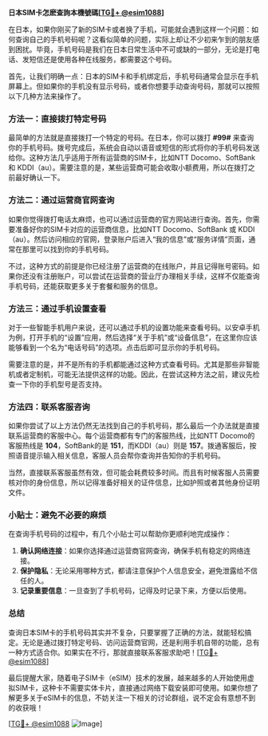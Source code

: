 **日本SIM卡怎麽查詢本機號碼[[TG💪+ @esim1088](https://t.me/s/esim1088)]**

在日本，如果你刚买了新的SIM卡或者换了手机，可能就会遇到这样一个问题：如何查询自己的手机号码呢？这看似简单的问题，实际上却让不少初来乍到的朋友感到困扰。毕竟，手机号码是我们在日本日常生活中不可或缺的一部分，无论是打电话、发短信还是使用各种在线服务，都需要这个号码。

首先，让我们明确一点：日本的SIM卡和手机绑定后，手机号码通常会显示在手机屏幕上。但如果你的手机没有显示号码，或者你想要手动查询号码，那就可以按照以下几种方法来操作了。

### 方法一：直接拨打特定号码

最简单的方法就是直接拨打一个特定的号码。在日本，你可以拨打 **#99#** 来查询你的手机号码。拨号完成后，系统会自动以语音或短信的形式将你的手机号码发送给你。这种方法几乎适用于所有运营商的SIM卡，比如NTT Docomo、SoftBank 和 KDDI（au）。需要注意的是，某些运营商可能会收取小额费用，所以在拨打之前最好确认一下。

### 方法二：通过运营商官网查询

如果你觉得拨打电话太麻烦，也可以通过运营商的官方网站进行查询。首先，你需要准备好你的SIM卡对应的运营商信息，比如NTT Docomo、SoftBank 或 KDDI（au）。然后访问相应的官网，登录账户后进入“我的信息”或“服务详情”页面，通常在那里可以找到你的手机号码。

不过，这种方式的前提是你已经注册了运营商的在线账户，并且记得账号密码。如果你还没有注册账户，可以尝试在运营商的营业厅办理相关手续，这样不仅能查询手机号码，还能获取更多关于套餐和服务的信息。

### 方法三：通过手机设置查看

对于一些智能手机用户来说，还可以通过手机的设置功能来查看号码。以安卓手机为例，打开手机的“设置”应用，然后选择“关于手机”或“设备信息”，在这里你应该能够看到一个名为“电话号码”的选项。点击后即可显示你的手机号码。

需要注意的是，并不是所有的手机都能通过这种方式查看号码。尤其是那些非智能机或者定制机，可能无法提供这样的功能。因此，在尝试这种方法之前，建议先检查一下你的手机型号是否支持。

### 方法四：联系客服咨询

如果你尝试了以上方法仍然无法找到自己的手机号码，那么最后一个办法就是直接联系运营商的客服中心。每个运营商都有专门的客服热线，比如NTT Docomo的客服热线是 **104**，SoftBank的是 **151**，而KDDI（au）则是 **157**。拨通客服后，按照语音提示输入相关信息，客服人员会帮你查询并告知你的手机号码。

当然，直接联系客服虽然有效，但可能会耗费较多时间。而且有时候客服人员需要核对你的身份信息，所以记得准备好相关的证件信息，比如护照或者其他身份证明文件。

### 小贴士：避免不必要的麻烦

在查询手机号码的过程中，有几个小贴士可以帮助你更顺利地完成操作：

1. **确认网络连接**：如果你选择通过运营商官网查询，确保手机有稳定的网络连接。
2. **保护隐私**：无论采用哪种方式，都请注意保护个人信息安全，避免泄露给不信任的人。
3. **记录重要信息**：一旦查到了手机号码，记得及时记录下来，方便以后使用。

### 总结

查询日本SIM卡的手机号码其实并不复杂，只要掌握了正确的方法，就能轻松搞定。无论是通过拨打特定号码、访问运营商官网，还是利用手机自带的功能，总有一种方式适合你。如果实在不行，那就直接联系客服求助吧！[[TG💪+ @esim1088](https://t.me/s/esim1088)]

最后提醒大家，随着电子SIM卡（eSIM）技术的发展，越来越多的人开始使用虚拟SIM卡，这种卡不需要实体卡片，直接通过网络下载安装即可使用。如果你想了解更多关于eSIM卡的信息，不妨关注一下相关的讨论群组，说不定会有意想不到的收获哦！

[[TG💪+ @esim1088](https://t.me/s/esim1088) ![Image](https://i.postimg.cc/4NQfJmqS/Snipaste-2025-05-13-00-14-12.png)]